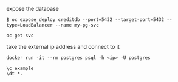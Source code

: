 expose the database

```
$ oc expose deploy creditdb --port=5432 --target-port=5432 --type=LoadBalancer --name my-pg-svc
```

```
oc get svc
```

take the external ip address and connect to it

```
docker run -it --rm postgres psql -h <ip> -U postgres
```

```
\c example
\dt *.
```

